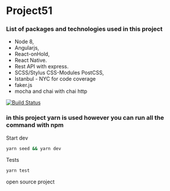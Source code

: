 # Project51

### List of packages and technologies used in this project
- Node 8, 
- Angularjs, 
- React-onHold, 
- React Native. 
- Rest API with express.
- SCSS/Stylus CSS-Modules PostCSS, 
- Istanbul - NYC for code coverage
- faker.js
- mocha and chai with chai http

[![Build Status](https://travis-ci.org/Alaev/project51.svg?branch=master)](https://travis-ci.org/Alaev/project51)

### in this project yarn is used however you can run all the command with npm

Start dev
```bash
yarn seed && yarn dev
```

Tests
```bash
yarn test
```


open source project
